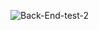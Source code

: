 
![Back-End-test-2](https://github.com/user-attachments/assets/2073d179-4dc6-4ea6-827d-0b2a57bff2dd)
